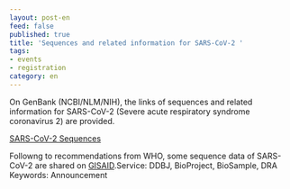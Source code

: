 ```yaml
---
layout: post-en
feed: false
published: true
title: 'Sequences and related information for SARS-CoV-2 '
tags:
- events
- registration
category: en
---
```

On GenBank (NCBI/NLM/NIH), the links of sequences and related information for SARS-CoV-2 (Severe acute respiratory syndrome coronavirus 2) are provided. 

[SARS-CoV-2 Sequences](https://www.ncbi.nlm.nih.gov/genbank/2019-ncov-seqs/)

Followng to recommendations from WHO, some sequence data of SARS-CoV-2 are shared on [GISAID](https://www.gisaid.org/).<span class="faq_category">Service: DDBJ, BioProject, BioSample, DRA</span>
<span class="faq_category">Keywords: Announcement</span>
